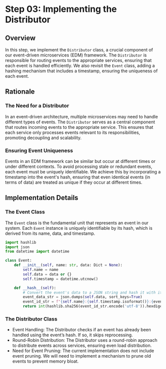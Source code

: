 # Step 03: Implementing the Distributor

## Overview

In this step, we implement the `Distributor` class, a crucial component of our event-driven microservices (EDM) 
framework. The `Distributor` is responsible for routing events to the appropriate services, ensuring 
that each event is handled efficiently. We also revisit the `Event` class, adding a hashing mechanism 
that includes a timestamp, ensuring the uniqueness of each event.

## Rationale

### The Need for a Distributor

In an event-driven architecture, multiple microservices may need to handle different types of events. 
The `Distributor` serves as a central component that routes incoming events to the appropriate service. 
This ensures that each service only processes events relevant to its responsibilities, promoting decoupling
and scalability.

### Ensuring Event Uniqueness

Events in an EDM framework can be similar but occur at different times or under different contexts. 
To avoid processing stale or redundant events, each event must be uniquely identifiable.
We achieve this by incorporating a timestamp into the event's hash, ensuring that even identical 
events (in terms of data) are treated as unique if they occur at different times.

## Implementation Details

### The Event Class

The `Event` class is the fundamental unit that represents an event in our system. 
Each `Event` instance is uniquely identifiable by its hash, which is derived from its name, 
data, and timestamp.

```python
import hashlib
import json
from datetime import datetime

class Event:
    def __init__(self, name: str, data: Dict = None):
        self.name = name
        self.data = data or {}
        self.timestamp = datetime.utcnow()

    def __hash__(self):
        # Convert the event's data to a JSON string and hash it with its name and timestamp
        event_data_str = json.dumps(self.data, sort_keys=True)
        event_id_str = f"{self.name}:{self.timestamp.isoformat()}:{event_data_str}"
        return int(hashlib.sha256(event_id_str.encode('utf-8')).hexdigest(), 16)
```

### The Distributor Class

- Event Handling: The Distributor checks if an event has already been handled using the event’s hash. 
  If so, it skips reprocessing.
- Round-Robin Distribution: The Distributor uses a round-robin approach to distribute events across services, 
  ensuring even load distribution.
- Need for Event Pruning: The current implementation does not include event pruning. We will need 
  to implement a mechanism to prune old events to prevent memory bloat.

